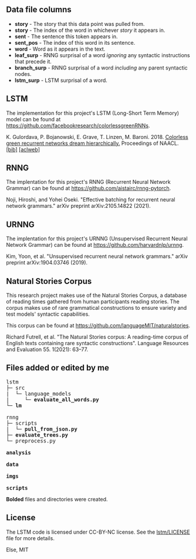 ## Data file columns

* **story** - The story that this data point was pulled from.
* **story** - The index of the word in whichever *story* it appears in.
* **sent** - The sentence this token appears in.
* **sent_pos** - The index of this word in its sentence.
* **word** - Word as it appears in the text.
* **leaf_surp** - RNNG surprisal of a word *ignoring* any syntactic instructions that precede it.
* **branch_surp** - RNNG surprisal of a word *including* any parent syntactic nodes.
* **lstm_surp** - LSTM surprisal of a word.

## LSTM

The implementation for this project's LSTM (Long-Short Term Memory) model can 
be found at https://github.com/facebookresearch/colorlessgreenRNNs.

K. Gulordava, P. Bojanowski, E. Grave, T. Linzen, M. Baroni. 2018. [Colorless green recurrent networks dream hierarchically.](https://arxiv.org/abs/1803.11138) Proceedings of NAACL. [[bib]](https://aclanthology.coli.uni-saarland.de/papers/N18-1108/n18-1108.bib) [[aclweb]](https://aclanthology.coli.uni-saarland.de/papers/N18-1108/n18-1108)

## RNNG

The implentation for this project's RNNG (Recurrent Neural Network Grammar) 
can be found at https://github.com/aistairc/rnng-pytorch.

Noji, Hiroshi, and Yohei Oseki. "Effective batching for recurrent neural network grammars." arXiv preprint arXiv:2105.14822 (2021).

## URNNG

The implentation for this project's URNNG (Unsupervised Recurrent Neural 
Network Grammar) can be found at https://github.com/harvardnlp/urnng.

Kim, Yoon, et al. "Unsupervised recurrent neural network grammars." arXiv preprint arXiv:1904.03746 (2019).

## Natural Stories Corpus

This research project makes use of the Natural Stories Corpus, a database of 
reading times gathered from human participants reading stories. The corpus 
makes use of rare grammatical constructions to ensure variety and test models' 
syntactic capabilities.

This corpus can be found at https://github.com/languageMIT/naturalstories.

Richard Futrell, et al. "The Natural Stories corpus: A reading-time corpus of English texts containing rare syntactic constructions". Language Resources and Evaluation 55. 1(2021): 63–77.

## Files added or edited by me

<pre>
lstm
├─ src
|  └─ language_models
|     └─ <b>evaluate_all_words.py</b>
└─ <b>lm</b>

rnng
├─ scripts
|  └─ <b>pull_from_json.py</b>
├─ <b>evaluate_trees.py</b>
└─ preprocess.py

<b>analysis</b>

<b>data</b>

<b>imgs</b>

<b>scripts</b>
</pre>

**Bolded** files and directories were created.

## License

The LSTM code is licensed under CC-BY-NC license. See the 
[lstm/LICENSE](https://github.com/brightp-py/rnng-and-rts/blob/main/lstm/LICENSE) 
file for more details.

Else, MIT